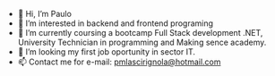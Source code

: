 - 👋 Hi, I’m Paulo
- 👀 I’m interested in backend and frontend programing
- 🌱 I’m currently coursing a bootcamp Full Stack development .NET, University Technician in programming and Making sence academy.
- 💞️ I’m looking my first job oportunity in sector IT.
- 📫 Contact me for e-mail: pmlascirignola@hotmail.com
<!---
PauloL89/PauloL89 is a ✨ special ✨ repository because its `README.md` (this file) appears on your GitHub profile.
You can click the Preview link to take a look at your changes.
--->
